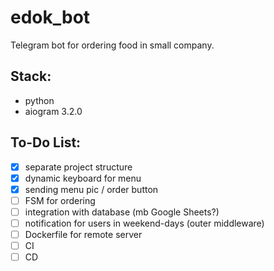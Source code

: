 # edok_bot
Telegram bot for ordering food in small company.

## Stack:
- python
- aiogram 3.2.0

## To-Do List:
- [x] separate project structure
- [x] dynamic keyboard for menu
- [x] sending menu pic / order button
- [ ] FSM for ordering
- [ ] integration with database (mb Google Sheets?)
- [ ] notification for users in weekend-days (outer middleware)
- [ ] Dockerfile for remote server
- [ ] CI
- [ ] CD
